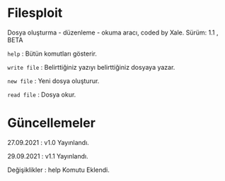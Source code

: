 # Filesploit
Dosya oluşturma - düzenleme - okuma aracı, coded by Xale.
Sürüm: 1.1 , BETA

<code>help</code> : Bütün komutları gösterir.

<code>write file</code> : Belirttiğiniz yazıyı belirttiğiniz dosyaya yazar.

<code>new file</code> : Yeni dosya oluşturur.

<code>read file</code> : Dosya okur.

# Güncellemeler 

27.09.2021 : v1.0 Yayınlandı.

29.09.2021 : v1.1 Yayınlandı.

Değişiklikler : help Komutu Eklendi.
